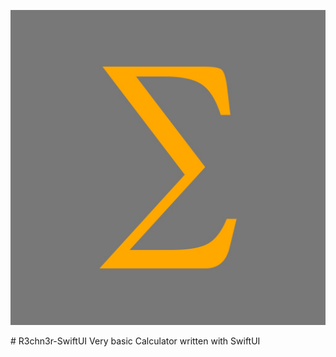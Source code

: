 <p align="center">
  <img src="https://github.com/HAUDRAUFHAUN/R3chn3r-SwiftUI/blob/main/R3chn3r/Assets.xcassets/AppIcon.appiconset/logo.jpeg" />
</p>
# R3chn3r-SwiftUI
Very basic Calculator written with SwiftUI
